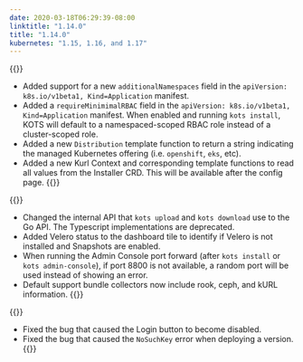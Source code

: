 ```yaml
---
date: 2020-03-18T06:29:39-08:00
linktitle: "1.14.0"
title: "1.14.0"
kubernetes: "1.15, 1.16, and 1.17"
---
```


{{<features>}}
* Added support for a new `additionalNamespaces` field in the `apiVersion: k8s.io/v1beta1, Kind=Application` manifest.
* Added a `requireMinimimalRBAC` field in the `apiVersion: k8s.io/v1beta1, Kind=Application` manifest. When enabled and running `kots install`, KOTS will default to a namespaced-scoped RBAC role instead of a cluster-scoped role.
* Added a new `Distribution` template function to return a string indicating the managed Kubernetes offering (i.e. `openshift`, `eks`, etc).
* Added a new Kurl Context and corresponding template functions to read all
values from the Installer CRD. This will be available after the config page.
{{</features>}}

{{<changes>}}
* Changed the internal API that `kots upload` and `kots download` use to the Go API. The Typescript implementations are deprecated.
* Added Velero status to the dashboard tile to identify if Velero is not installed and Snapshots are enabled.
* When running the Admin Console port forward (after `kots install` or `kots admin-console`), if port 8800 is not available, a random port will be used instead of showing an error.
* Default support bundle collectors now include rook, ceph, and kURL information.
{{</changes>}}

{{<fixes>}}
* Fixed the bug that caused the Login button to become disabled.
* Fixed the bug that caused the `NoSuchKey` error when deploying a version.
{{</fixes>}}
